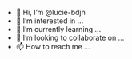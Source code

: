 - 👋 Hi, I’m @lucie-bdjn
- 👀 I’m interested in ...
- 🌱 I’m currently learning ...
- 💞️ I’m looking to collaborate on ...
- 📫 How to reach me ...

<!---
lucie-bdjn/lucie-bdjn is a ✨ special ✨ repository because its `README.md` (this file) appears on your GitHub profile.
You can click the Preview link to take a look at your changes.
--->
